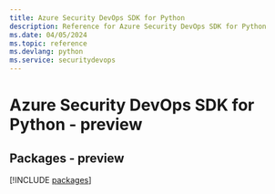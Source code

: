 ```yaml
---
title: Azure Security DevOps SDK for Python
description: Reference for Azure Security DevOps SDK for Python
ms.date: 04/05/2024
ms.topic: reference
ms.devlang: python
ms.service: securitydevops
---
```

# Azure Security DevOps SDK for Python - preview
## Packages - preview
[!INCLUDE [packages](security-devops-index.md)]